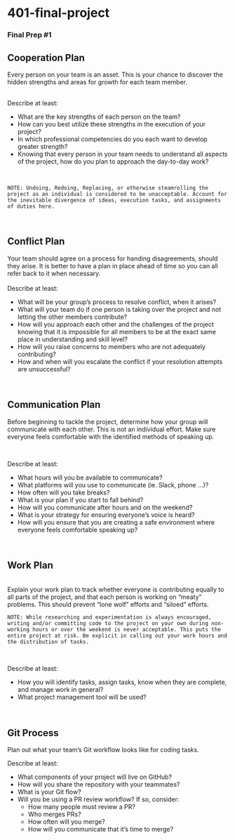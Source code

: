 # 401-final-project  

### Final Prep #1

## Cooperation Plan
Every person on your team is an asset. This is your chance to discover the hidden strengths and areas for growth for each team member.

<br>  
Describe at least:

- What are the key strengths of each person on the team?
- How can you best utilize these strengths in the execution of your project?
- In which professional competencies do you each want to develop greater strength?
- Knowing that every person in your team needs to understand all aspects of the project, how do you plan to approach the day-to-day work?

<br>

    NOTE: Undoing, Redoing, Replacing, or otherwise steamrolling the project as an individual is considered to be unacceptable. Account for the inevitable divergence of ideas, execution tasks, and assignments of duties here.
<br>  

## Conflict Plan  

Your team should agree on a process for handing disagreements, should they arise. It is better to have a plan in place ahead of time so you can all refer back to it when necessary.
<br>  
Describe at least:

- What will be your group’s process to resolve conflict, when it arises?
- What will your team do if one person is taking over the project and not letting the other members contribute?
- How will you approach each other and the challenges of the project knowing that it is impossible for all members to be at the exact same place in understanding and skill level?
- How will you raise concerns to members who are not adequately contributing?
- How and when will you escalate the conflict if your resolution attempts are unsuccessful?

<br>  

##  Communication Plan  

Before beginning to tackle the project, determine how your group will communicate with each other. This is not an individual effort. Make sure everyone feels comfortable with the identified methods of speaking up.

<br>

Describe at least:

- What hours will you be available to communicate?
- What platforms will you use to communicate (ie. Slack, phone …)?
- How often will you take breaks?
- What is your plan if you start to fall behind?
- How will you communicate after hours and on the weekend?
- What is your strategy for ensuring everyone’s voice is heard?
- How will you ensure that you are creating a safe environment where everyone feels comfortable speaking up?  

<br>  

## Work Plan  
<br>  
Explain your work plan to track whether everyone is contributing equally to all parts of the project, and that each person is working on “meaty” problems. This should prevent “lone wolf” efforts and “siloed” efforts.

<br> 

    NOTE: While researching and experimentation is always encouraged, writing and/or committing code to the project on your own during non-working hours or over the weekend is never acceptable. This puts the entire project at risk. Be explicit in calling out your work hours and the distribution of tasks.

<br>  

Describe at least:

- How you will identify tasks, assign tasks, know when they are complete, and manage work in general?
- What project management tool will be used?

<br>  

## Git Process  

Plan out what your team’s Git workflow looks like for coding tasks.

Describe at least:

- What components of your project will live on GitHub?
- How will you share the repository with your teammates?
- What is your Git flow?
- Will you be using a PR review workflow? If so, consider:
  - How many people must review a PR?
  - Who merges PRs?
  - How often will you merge?
  - How will you communicate that it’s time to merge?  

<br>  

<!-- ## Final Prep #2  

<br> 

### Project Idea A

1. Summary of idea.
2. What problem or pain point does it solve? a. Keep it high level without going into too much detail. (3-4 sentences is enough)
3. Minimum Viable Product (MVP) definition.
   - What is the minimum required for you to present on your demo day?  

   <br>  

### Project Idea B

1. Summary of idea.
2. What problem or pain point does it solve? a. Keep it high level without going into too much detail. (3-4 sentences is enough)
3. Minimum Viable Product (MVP) definition.
   - What is the minimum required for you to present on your demo day?    -->  


